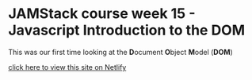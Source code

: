 # JAMStack course week 15 - Javascript Introduction to the DOM

This was our first time looking at the **D**ocument **O**bject **M**odel (**DOM**)

[click here to view this site on Netlify](https://serene-shirley-ba8e3b.netlify.app/)
